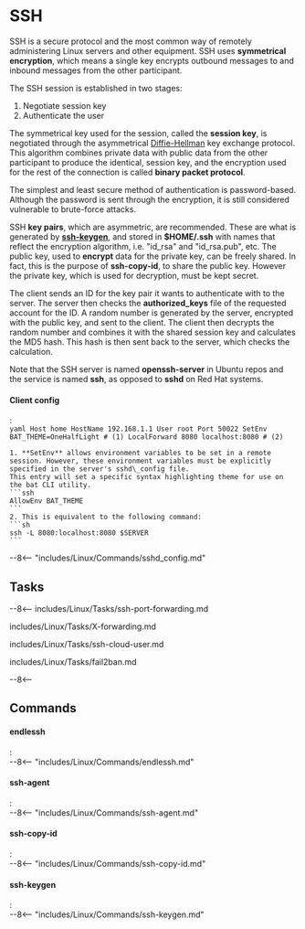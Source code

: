 # SSH

SSH is a secure protocol and the most common way of remotely administering Linux servers and other equipment.
SSH uses **symmetrical encryption**, which means a single key encrypts outbound messages to and inbound messages from the other participant.

The SSH session is established in two stages:

1. Negotiate session key
2. Authenticate the user

The symmetrical key used for the session, called the **session key**, is negotiated through the asymmetrical [Diffie-Hellman](#diffie-hellman) key exchange protocol.
This algorithm combines private data with public data from the other participant to produce the identical, session key, and the encryption used for the rest of the connection is called **binary packet protocol**.

The simplest and least secure method of authentication is password-based.
Although the password is sent through the encryption, it is still considered vulnerable to brute-force attacks.

SSH **key pairs**, which are asymmetric, are recommended. These are what is generated by [**ssh-keygen**](#ssh-keygen), and stored in **$HOME/.ssh** with names that reflect the encryption algorithm, i.e. "id_rsa" and "id_rsa.pub", etc.
The public key, used to **encrypt** data for the private key, can be freely shared.
In fact, this is the purpose of **ssh-copy-id**, to share the public key.
However the private key, which is used for decryption, must be kept secret.

The client sends an ID for the key pair it wants to authenticate with to the server. The server then checks the **authorized_keys** file of the requested account for the ID.
A random number is generated by the server, encrypted with the public key, and sent to the client.
The client then decrypts the random number and combines it with the shared session key and calculates the MD5 hash.
This hash is then sent back to the server, which checks the calculation.


Note that the SSH server is named **openssh-server** in Ubuntu repos and the service is named **ssh**, as opposed to **sshd** on Red Hat systems.

#### Client config
:   
    ```yaml
    Host home
        HostName 192.168.1.1
        User root
        Port 50022
        SetEnv BAT_THEME=OneHalfLight # (1)
        LocalForward 8080 localhost:8080 # (2)
    ```

    1. **SetEnv** allows environment variables to be set in a remote session. However, these environment variables must be explicitly specified in the server's sshd\_config file.
    This entry will set a specific syntax highlighting theme for use on the bat CLI utility.
    ```ssh
    AllowEnv BAT_THEME
    ```
    2. This is equivalent to the following command:
    ```sh
    ssh -L 8080:localhost:8080 $SERVER
    ```

--8<-- "includes/Linux/Commands/sshd_config.md"

## Tasks

--8<--
includes/Linux/Tasks/ssh-port-forwarding.md

includes/Linux/Tasks/X-forwarding.md

includes/Linux/Tasks/ssh-cloud-user.md

includes/Linux/Tasks/fail2ban.md

--8<--

## Commands

#### endlessh
:   
    --8<-- "includes/Linux/Commands/endlessh.md"

#### ssh-agent
:   
    --8<-- "includes/Linux/Commands/ssh-agent.md"

#### ssh-copy-id
:   
    --8<-- "includes/Linux/Commands/ssh-copy-id.md"

#### ssh-keygen
:   
    --8<-- "includes/Linux/Commands/ssh-keygen.md"

